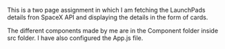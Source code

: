 This is a two page assignment in which I am fetching the LaunchPads details fron SpaceX API and displaying the details in the form of cards.

The different components made by me are in the Component folder inside src folder. 
I have also configured the App.js file.

